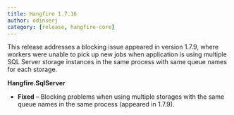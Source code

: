 ```yaml
---
title: Hangfire 1.7.16
author: odinserj
category: [release, hangfire-core]
---
```


This release addresses a blocking issue appeared in version 1.7.9, where workers were unable to pick up new jobs when application is using multiple SQL Server storage instances in the same process with same queue names for each storage.

**Hangfire.SqlServer**

* **Fixed** – Blocking problems when using multiple storages with the same queue names in the same process (appeared in 1.7.9).
